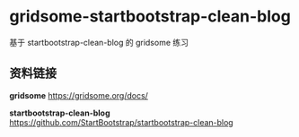 # gridsome-startbootstrap-clean-blog



基于 startbootstrap-clean-blog 的 gridsome 练习

## 资料链接

**gridsome**   https://gridsome.org/docs/

**startbootstrap-clean-blog**     https://github.com/StartBootstrap/startbootstrap-clean-blog

